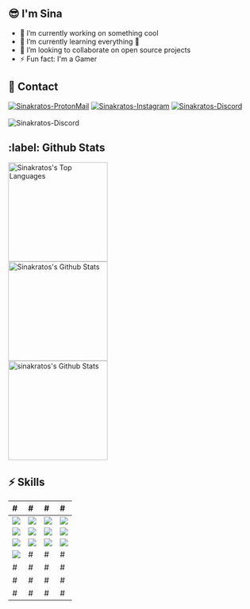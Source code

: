 ## :sunglasses: I'm Sina
- 🔭 I’m currently working on something cool
- 🌱 I’m currently learning everything 🤣
- 👯 I’m looking to collaborate on open source projects
- ⚡ Fun fact: I'm a Gamer

<h2>📃 Contact</h2>

<div>   
    <a href="mailto:sinakhoshzaban2@gmail.Com" target="_blank"><img src="https://img.shields.io/badge/-Email-0D1117?style=for-the-badge&logo=protonmail&logoColor=F0DB4F" alt="Sinakratos-ProtonMail"></a>
    <a href="https://www.Instagram.com/sinakratos80/" target="_blank"><img src="https://img.shields.io/badge/Instagram-0D1117?style=for-the-badge&logo=instagram&logoColor=F0DB4F" alt="Sinakratos-Instagram"></a>
    <a href="https://discord.com/users/324811693756645376" target="_blank"><img src="https://img.shields.io/badge/Discord-0D1117?style=for-the-badge&logo=discord&logoColor=F0DB4F" alt="Sinakratos-Discord"></a>
    <br><br>
    <img alt="Sinakratos-Discord" src="https://discord.c99.nl/widget/theme-3/324811693756645376.png" />
</div>

<h2>:label: Github Stats</h2>

<div>
    <a href="#"><img alt="Sinakratos's Top Languages" src="https://github-readme-stats.vercel.app/api/top-langs/?username=sinakratos&langs_count=10&layout=compact&theme=react&hide_border=true&bg_color=0D1117&title_color=F0DB4F&icon_color=F0DB4F" height="200px" /></a>
    <br>
    <a href="#"><img alt="Sinakratos's Github Stats" src="https://github-readme-stats.vercel.app/api?username=sinakratos&show_icons=true&include_all_commits=true&count_private=true&theme=react&hide_border=true&bg_color=0D1117&title_color=F0DB4F&icon_color=F0DB4F" height="200px" /></a>
    <br>
    <a href="#"><img alt="sinakratos's Github Stats" src="https://github-readme-streak-stats.herokuapp.com?user=sinakratos&theme=gruvbox_duo&background=0D1117&hide_border=true&ring=F0DB4F&currStreakLabel=F0DB4F&sideNums=F0DB4F&currStreakNum=F0DB4F&sideLabels=F0DB4F" height="200px" /></a>
    <br>
<!--     <a href="#"><img alt="sinakratos's Activity Graph" src="https://activity-graph.herokuapp.com/graph?username=sinakratos&custom_title=IntelligentQuantum's%20Contribution%20Graph&bg_color=0D1117&color=F0DB4F&line=FFFFFF&point=F0DB4F&hide_border=true" height="200px" /></a> -->
</div>

<h2>⚡ Skills</h2>

| # | # | # | # |
| :------------ | :--------------- | :----- | :----- |
| <img src="https://img.shields.io/badge/-JavaScript-0D1117?style=flat-square&logo=javascript&logoColor=F0DB4F"> | <img src="https://img.shields.io/badge/-HTML5-0D1117?style=flat-square&logo=html5&logoColor=F0DB4F"> | <img src="https://img.shields.io/badge/-C++-0D1117?style=flat-square&logo=c&logoColor=F0DB4F"> | <img src="https://img.shields.io/badge/-Linux-0D1117?style=flat-square&logo=linux&logoColor=F0DB4F"> |
| <img src="https://img.shields.io/badge/-TypeScript-0D1117?style=flat-square&logo=typescript&logoColor=F0DB4F"> | <img src="https://img.shields.io/badge/-CSS3-0D1117?style=flat-square&logo=css3&logoColor=F0DB4F"> | <img src="https://img.shields.io/badge/-MongoDB-0D1117?style=flat-square&logo=mongodb&logoColor=F0DB4F"> | <img src="https://img.shields.io/badge/-Git-0D1117?style=flat-square&logo=git&logoColor=F0DB4F"> |
| <img src="https://img.shields.io/badge/-Node.js-0D1117?style=flat-square&logo=Node.js&logoColor=F0DB4F">  | <img src="https://img.shields.io/badge/-SASS-0D1117?style=flat-square&logo=sass&logoColor=F0DB4F"> | <img src="https://img.shields.io/badge/-Docker-0D1117?style=flat-square&logo=docker&logoColor=F0DB4F"> | <img src="https://img.shields.io/badge/-Windows-0D1117?style=flat-square&logo=windows&logoColor=F0DB4F"> |
| <img src="https://img.shields.io/badge/-MySQL-0D1117?style=flat-square&logo=mysql&logoColor=F0DB4F">  | # | # | # |
| # | # | # | # |
| # | # | # | # |
| # | # | # | # |
